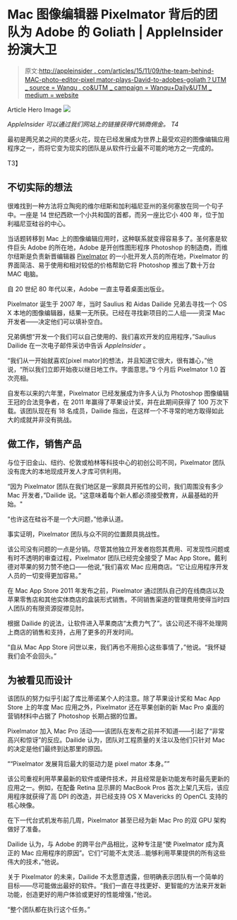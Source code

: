 # Mac 图像编辑器 Pixelmator 背后的团队为 Adobe 的 Goliath | AppleInsider 扮演大卫

> 原文:[http://appleinsider . com/articles/15/11/09/the-team-behind-MAC-photo-editor-pixel mator-plays-David-to-adobes-goliath？UTM _ source = Wanqu . co&UTM _ campaign = Wanqu+Daily&UTM _ medium = website](http://appleinsider.com/articles/15/11/09/the-team-behind-mac-photo-editor-pixelmator-plays-david-to-adobes-goliath?utm_source=wanqu.co&utm_campaign=Wanqu+Daily&utm_medium=website)

Article Hero Image [![](../Images/323af9a0d1b5bfac961e7e9e4bed9d1e.png)](https://photos5.appleinsider.com/archive/1109-pixelmator-1.jpg) 

*AppleInsider 可以通过我们网站上的链接获得代销商佣金。 T4*

最初是两兄弟之间的灵感火花，现在已经发展成为世界上最受欢迎的图像编辑应用程序之一，而将它变为现实的团队是从软件行业最不可能的地方之一完成的。





T3】

## 不切实际的想法

很难找到一种方法将立陶宛的维尔纽斯和加利福尼亚州的圣何塞放在同一个句子中。一座是 14 世纪西欧一个小共和国的首都，而另一座比它小 400 年，位于加利福尼亚硅谷的中心。

当话题转移到 Mac 上的图像编辑应用时，这种联系就变得容易多了。圣何塞是软件巨头 Adobe 的所在地，Adobe 是开创性图形程序 Photoshop 的制造商，而维尔纽斯是负责新晋编辑器 [Pixelmator](http://appleinsider.com/l/?link=https://itunes.apple.com/us/app/pixelmator/id407963104?mt=12) 的一小批开发人员的所在地，Pixelmator 的界面简洁、易于使用和相对较低的价格帮助它将 Photoshop 推出了数十万台 MAC 电脑。

自 20 世纪 80 年代以来，Adobe 一直主导着桌面出版业。

Pixelmator 诞生于 2007 年，当时 Saulius 和 Aidas Dailide 兄弟去寻找一个 OS X 本地的图像编辑器，结果一无所获。已经在寻找新项目的二人组——资深 Mac 开发者——决定他们可以填补空白。

兄弟俩想“开发一个我们可以自己使用的、我们喜欢开发的应用程序，”Saulius Dailide 在一次电子邮件采访中告诉 *AppleInsider* 。

“我们从一开始就喜欢[pixel mator]的想法，并且知道它很大，很有雄心，”他说，“所以我们立即开始夜以继日地工作。字面意思。”9 个月后 Pixelmator 1.0 首次亮相。

自发布以来的六年里，Pixelmator 已经发展成为许多人认为 Photoshop 图像编辑王冠的合法竞争者，在 2011 年赢得了苹果设计奖，并在此期间获得了 100 万次下载。该团队现在有 18 名成员，Dailide 指出，在这样一个不寻常的地方取得如此大的成就并非没有挑战。

## 做工作，销售产品

与位于旧金山、纽约、伦敦或柏林等科技中心的初创公司不同，Pixelmator 团队没有庞大的本地现成开发人才库可供利用。

“因为 Pixelmator 团队在我们地区是一家颇具开拓性的公司，我们周围没有多少 Mac 开发者，”Dailide 说。"这意味着每个新人都必须接受教育，从最基础的开始。"

“也许这在硅谷不是一个大问题，”他承认道。

事实证明，Pixelmator 团队与众不同的位置颇具挑战性。

该公司没有问题的一点是分销。尽管其他独立开发者抱怨其费用、可发现性问题或有时不透明的审查过程，Pixelmator 团队已经完全接受了 Mac App Store。戴利德对苹果的努力赞不绝口——他说,“我们喜欢 Mac 应用商店。“它让应用程序开发人员的一切变得更加容易。”

在 Mac App Store 2011 年发布之前，Pixelmator 通过团队自己的在线商店以及苹果零售店和其他实体商店的盒装形式销售。不同销售渠道的管理费用使得当时四人团队的有限资源捉襟见肘。

根据 Dailide 的说法，让软件进入苹果商店“太费力气了”。该公司还不得不处理网上商店的销售和支持，占用了更多的开发时间。

“自从 Mac App Store 问世以来，我们再也不用担心这些事情了，”他说。“我怀疑我们会不会回头。”

## 为被看见而设计

该团队的努力似乎引起了库比蒂诺某个人的注意。除了苹果设计奖和 Mac App Store 上的年度 Mac 应用之外，Pixelmator 还在苹果创新的新 Mac Pro 桌面的营销材料中占据了 Photoshop 长期占据的位置。

Pixelmator 加入 Mac Pro 活动——该团队在发布之前并不知道——引起了“非常高兴和惊讶”的反应。Dailide 认为，团队对工程质量的关注以及他们只针对 Mac 的决定是他们最终到达那里的原因。

<q>“Pixelmator 发展背后最大的驱动力是 pixel mator 本身。”</q>

该公司重视利用苹果最新的软件或硬件技术，并且经常是新功能发布时最先更新的应用之一。例如，在配备 Retina 显示屏的 MacBook Pros 首次上架几天后，该应用程序就获得了高 DPI 的改造，并已经支持 OS X Mavericks 的 OpenCL 支持的核心映像。

在下一代台式机发布前几周，Pixelmator 甚至已经为新 Mac Pro 的双 GPU 架构做好了准备。

Dailide 认为，与 Adobe 的跨平台产品相比，这种专注是“使 Pixelmator 成为真正的 Mac 应用程序的原因”。它们“可能不太灵活...能够利用苹果提供的所有这些伟大的技术，”他说。

关于 Pixelmator 的未来，Dailide 不太愿意透露，但明确表示团队有一个简单的目标——尽可能做出最好的软件。“我们一直在寻找更好、更智能的方法来开发新功能，创造更好的用户体验或更好的性能增强，”他说。

“整个团队都在执行这个任务。”